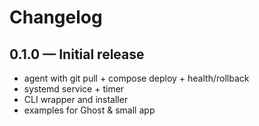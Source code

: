 # Changelog


## 0.1.0 — Initial release
- agent with git pull + compose deploy + health/rollback
- systemd service + timer
- CLI wrapper and installer
- examples for Ghost & small app
